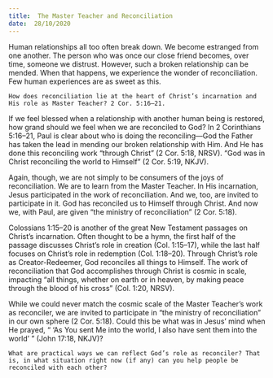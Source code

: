 ```yaml
---
title:  The Master Teacher and Reconciliation
date:  28/10/2020
---
```


Human relationships all too often break down. We become estranged from one another. The person who was once our close friend becomes, over time, someone we distrust. However, such a broken relationship can be mended. When that happens, we experience the wonder of reconciliation. Few human experiences are as sweet as this.

`How does reconciliation lie at the heart of Christ’s incarnation and His role as Master Teacher? 2 Cor. 5:16–21.`

If we feel blessed when a relationship with another human being is restored, how grand should we feel when we are reconciled to God? In 2 Corinthians 5:16–21, Paul is clear about who is doing the reconciling—God the Father has taken the lead in mending our broken relationship with Him. And He has done this reconciling work “through Christ” (2 Cor. 5:18, NRSV). “God was in Christ reconciling the world to Himself” (2 Cor. 5:19, NKJV).

Again, though, we are not simply to be consumers of the joys of reconciliation. We are to learn from the Master Teacher. In His incarnation, Jesus participated in the work of reconciliation. And we, too, are invited to participate in it. God has reconciled us to Himself through Christ. And now we, with Paul, are given “the ministry of reconciliation” (2 Cor. 5:18).

Colossians 1:15–20 is another of the great New Testament passages on Christ’s incarnation. Often thought to be a hymn, the first half of the passage discusses Christ’s role in creation (Col. 1:15–17), while the last half focuses on Christ’s role in redemption (Col. 1:18–20). Through Christ’s role as Creator-Redeemer, God reconciles all things to Himself. The work of reconciliation that God accomplishes through Christ is cosmic in scale, impacting “all things, whether on earth or in heaven, by making peace through the blood of his cross” (Col. 1:20, NRSV).

While we could never match the cosmic scale of the Master Teacher’s work as reconciler, we are invited to participate in “the ministry of reconciliation” in our own sphere (2 Cor. 5:18). Could this be what was in Jesus’ mind when He prayed, “ ‘As You sent Me into the world, I also have sent them into the world’ ” (John 17:18, NKJV)?

`What are practical ways we can reflect God’s role as reconciler? That is, in what situation right now (if any) can you help people be reconciled with each other?`